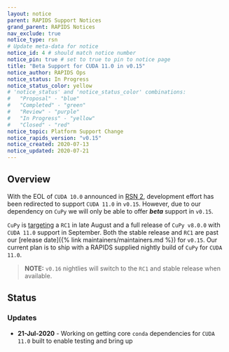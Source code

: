 ```yaml
---
layout: notice
parent: RAPIDS Support Notices
grand_parent: RAPIDS Notices
nav_exclude: true
notice_type: rsn
# Update meta-data for notice
notice_id: 4 # should match notice number
notice_pin: true # set to true to pin to notice page
title: "Beta Support for CUDA 11.0 in v0.15"
notice_author: RAPIDS Ops
notice_status: In Progress
notice_status_color: yellow
# 'notice_status' and 'notice_status_color' combinations:
#   "Proposal" - "blue"
#   "Completed" - "green"
#   "Review" - "purple"
#   "In Progress" - "yellow"
#   "Closed" - "red"
notice_topic: Platform Support Change
notice_rapids_version: "v0.15"
notice_created: 2020-07-13
notice_updated: 2020-07-21
---
```


## Overview

With the EOL of `CUDA 10.0` announced in [RSN 2](/notices/rsn0002), development effort has been redirected to support `CUDA 11.0` in `v0.15`. However, due to our dependency on `CuPy` we will only be able to offer ***beta*** support in `v0.15`.

`CuPy` is [targeting](https://github.com/cupy/cupy/issues/3627) a `RC1` in late August and a full release of `CuPy v8.0.0` with `CUDA 11.0` support in September. Both the stable release and `RC1` are past our [release date]({% link maintainers/maintainers.md %}) for `v0.15`. Our current plan is to ship with a RAPIDS supplied nightly build of `CuPy` for `CUDA 11.0`.

>**NOTE:** `v0.16` nightlies will switch to the `RC1` and stable release when available.

## Status

### Updates

- **21-Jul-2020** - Working on getting core `conda` dependencies for `CUDA 11.0` built to enable testing and bring up
